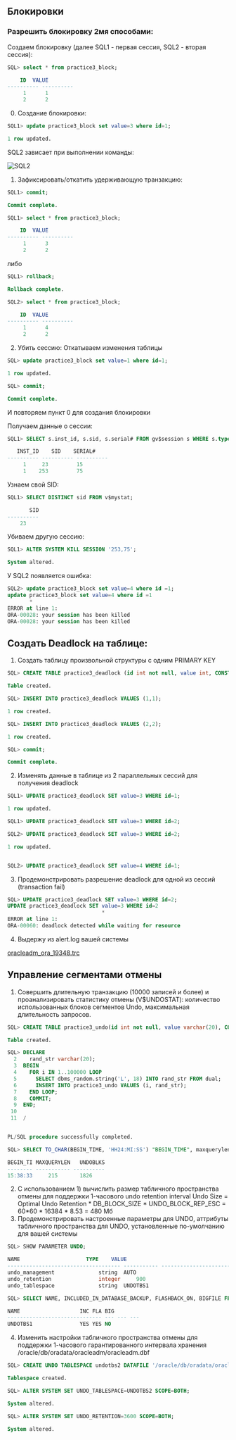 ## Блокировки
### Разрешить блокировку 2мя способами:
Создаем блокировку (далее SQL1 - первая сессия, SQL2 - вторая сессия):
```sql
SQL> select * from practice3_block;

	ID	VALUE
---------- ----------
	 1	    1
	 2	    2
```
0) Создание блокировки:
```sql
SQL1> update practice3_block set value=3 where id=1;

1 row updated.
```

SQL2 зависает при выполнении команды:

![SQL2](https://i.imgur.com/EbisP5d.png)

1) Зафиксировать/откатить удерживающую транзакцию:
```sql
SQL1> commit;

Commit complete.

SQL1> select * from practice3_block;

	ID	VALUE
---------- ----------
	 1	    3
	 2	    2
```

либо

```sql
SQL1> rollback;

Rollback complete.

SQL2> select * from practice3_block;

	ID	VALUE
---------- ----------
	 1	    4
	 2	    2
```

2) Убить сессию:
Откатываем изменения таблицы
```sql
SQL> update practice3_block set value=1 where id=1;

1 row updated.

SQL> commit;

Commit complete.

```
И повторяем пункт 0 для создания блокировки


Получаем данные о сессии:
```sql
SQL1> SELECT s.inst_id, s.sid, s.serial# FROM gv$session s WHERE s.type != 'BACKGROUND';

   INST_ID	  SID	 SERIAL#
---------- ---------- ----------
	 1	   23	      15
	 1	  253	      75
```

Узнаем свой SID:
```sql
SQL1> SELECT DISTINCT sid FROM v$mystat;

       SID
----------
	23
```

Убиваем другую сессию:
```sql
SQL1> ALTER SYSTEM KILL SESSION '253,75';

System altered.
```

У SQL2 появляется ошибка:
```sql
SQL2> update practice3_block set value=4 where id =1;
update practice3_block set value=4 where id =1
       *
ERROR at line 1:
ORA-00028: your session has been killed
ORA-00028: your session has been killed
```

## Создать Deadlock на таблице:
1. Создать таблицу произвольной структуры с одним PRIMARY KEY
```sql
SQL> CREATE TABLE practice3_deadlock (id int not null, value int, CONSTRAINT p3dl_id_pk PRIMARY KEY (id));

Table created.

SQL> INSERT INTO practice3_deadlock VALUES (1,1);

1 row created.

SQL> INSERT INTO practice3_deadlock VALUES (2,2);

1 row created.

SQL> commit;

Commit complete.
```
2. Изменять данные в таблице из 2 параллельных сессий для получения deadlock
```sql
SQL1> UPDATE practice3_deadlock SET value=3 WHERE id=1;

1 row updated.

SQL1> UPDATE practice3_deadlock SET value=3 WHERE id=2;    

```

```sql
SQL2> UPDATE practice3_deadlock SET value=3 WHERE id=2;            

1 row updated.


SQL2> UPDATE practice3_deadlock SET value=4 WHERE id=1;

```
3. Продемонстрировать разрешение deadlock для одной из сессий (transaction fail)
```sql
SQL> UPDATE practice3_deadlock SET value=3 WHERE id=2;    
UPDATE practice3_deadlock SET value=3 WHERE id=2
                              *
ERROR at line 1:
ORA-00060: deadlock detected while waiting for resource
```
4. Выдержу из alert.log вашей системы

[oracleadm_ora_19348.trc](oracleadm_ora_19348.trc)

## Управление сегментами отмены
1. Совершить длительную транзакцию (10000 записей и более) и проанализировать статистику отмены (V$UNDOSTAT): количество использованных блоков сегментов Undo, максимальная длительность запросов.
```sql
SQL> CREATE TABLE practice3_undo(id int not null, value varchar(20), CONSTRAINT p3u_id_pk PRIMARY KEY (id));

Table created.

SQL> DECLARE
  2    rand_str varchar(20);
  3  BEGIN
  4    FOR i IN 1..100000 LOOP
  5      SELECT dbms_random.string('L', 18) INTO rand_str FROM dual;
  6      INSERT INTO practice3_undo VALUES (i, rand_str);
  7    END LOOP;
  8    COMMIT;
  9  END;
 10  
 11  /


PL/SQL procedure successfully completed.

SQL> SELECT TO_CHAR(BEGIN_TIME, 'HH24:MI:SS') "BEGIN_TIME", maxquerylen, undoblks FROM V$UNDOSTAT ORDER BY begin_time;

BEGIN_TI MAXQUERYLEN   UNDOBLKS
-------- ----------- ----------
15:38:33	 215	   1826
```

2. С использованием 1) вычислить размер табличного пространства отмены для поддержки 1-часового undo retention interval
Undo Size = Optimal Undo Retention * DB_BLOCK_SIZE * UNDO_BLOCK_REP_ESC = 60*60 * 16384 * 8.53 = 480 Мб
3. Продемонстрировать настроенные параметры для UNDO, аттрибуты табличного пространства для UNDO, установленные по-умолчанию для вашей системы
```sql
SQL> SHOW PARAMETER UNDO;

NAME				     TYPE	 VALUE
------------------------------------ ----------- ------------------------------
undo_management 		     string	 AUTO
undo_retention			     integer	 900
undo_tablespace 		     string	 UNDOTBS1

SQL> SELECT NAME, INCLUDED_IN_DATABASE_BACKUP, FLASHBACK_ON, BIGFILE FROM V$TABLESPACE WHERE NAME='UNDOTBS1';

NAME			       INC FLA BIG
------------------------------ --- --- ---
UNDOTBS1		       YES YES NO
```
4. Изменить настройки табличного пространства отмены для поддержки 1-часового гарантированного интервала хранения
/oracle/db/oradata/oracleadm/oracleadm.dbf
```sql
SQL> CREATE UNDO TABLESPACE undotbs2 DATAFILE '/oracle/db/oradata/oracleadm/oracleadm.dbf' SIZE 500M AUTOEXTEND ON NEXT 5M;

Tablespace created.

SQL> ALTER SYSTEM SET UNDO_TABLESPACE=UNDOTBS2 SCOPE=BOTH;

System altered.

SQL> ALTER SYSTEM SET UNDO_RETENTION=3600 SCOPE=BOTH;

System altered.
```